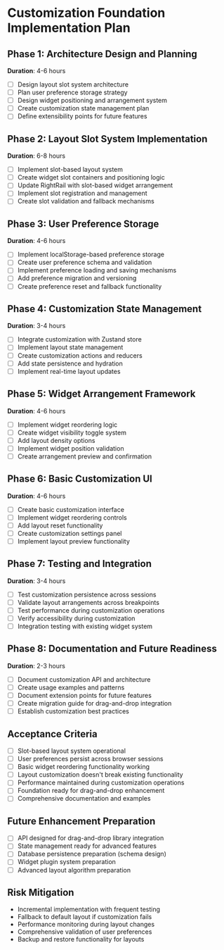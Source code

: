 # Customization Foundation Implementation Plan

## Phase 1: Architecture Design and Planning
**Duration**: 4-6 hours
- [ ] Design layout slot system architecture
- [ ] Plan user preference storage strategy
- [ ] Design widget positioning and arrangement system
- [ ] Create customization state management plan
- [ ] Define extensibility points for future features

## Phase 2: Layout Slot System Implementation
**Duration**: 6-8 hours
- [ ] Implement slot-based layout system
- [ ] Create widget slot containers and positioning logic
- [ ] Update RightRail with slot-based widget arrangement
- [ ] Implement slot registration and management
- [ ] Create slot validation and fallback mechanisms

## Phase 3: User Preference Storage
**Duration**: 4-6 hours
- [ ] Implement localStorage-based preference storage
- [ ] Create user preference schema and validation
- [ ] Implement preference loading and saving mechanisms
- [ ] Add preference migration and versioning
- [ ] Create preference reset and fallback functionality

## Phase 4: Customization State Management
**Duration**: 3-4 hours
- [ ] Integrate customization with Zustand store
- [ ] Implement layout state management
- [ ] Create customization actions and reducers
- [ ] Add state persistence and hydration
- [ ] Implement real-time layout updates

## Phase 5: Widget Arrangement Framework
**Duration**: 4-6 hours
- [ ] Implement widget reordering logic
- [ ] Create widget visibility toggle system
- [ ] Add layout density options
- [ ] Implement widget position validation
- [ ] Create arrangement preview and confirmation

## Phase 6: Basic Customization UI
**Duration**: 4-6 hours
- [ ] Create basic customization interface
- [ ] Implement widget reordering controls
- [ ] Add layout reset functionality
- [ ] Create customization settings panel
- [ ] Implement layout preview functionality

## Phase 7: Testing and Integration
**Duration**: 3-4 hours
- [ ] Test customization persistence across sessions
- [ ] Validate layout arrangements across breakpoints
- [ ] Test performance during customization operations
- [ ] Verify accessibility during customization
- [ ] Integration testing with existing widget system

## Phase 8: Documentation and Future Readiness
**Duration**: 2-3 hours
- [ ] Document customization API and architecture
- [ ] Create usage examples and patterns
- [ ] Document extension points for future features
- [ ] Create migration guide for drag-and-drop integration
- [ ] Establish customization best practices

## Acceptance Criteria
- [ ] Slot-based layout system operational
- [ ] User preferences persist across browser sessions
- [ ] Basic widget reordering functionality working
- [ ] Layout customization doesn't break existing functionality
- [ ] Performance maintained during customization operations
- [ ] Foundation ready for drag-and-drop enhancement
- [ ] Comprehensive documentation and examples

## Future Enhancement Preparation
- [ ] API designed for drag-and-drop library integration
- [ ] State management ready for advanced features
- [ ] Database persistence preparation (schema design)
- [ ] Widget plugin system preparation
- [ ] Advanced layout algorithm preparation

## Risk Mitigation
- Incremental implementation with frequent testing
- Fallback to default layout if customization fails
- Performance monitoring during layout changes
- Comprehensive validation of user preferences
- Backup and restore functionality for layouts